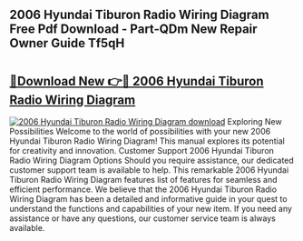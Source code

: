 ## 2006 Hyundai Tiburon Radio Wiring Diagram Free Pdf Download - Part-QDm New Repair Owner Guide Tf5qH

# <h2><a href="http://dflkkrd.blite.top/?on=2006+Hyundai+Tiburon+Radio+Wiring+Diagram">🔗Download New 👉🔴 2006 Hyundai Tiburon Radio Wiring Diagram</a></h2>

[![2006 Hyundai Tiburon Radio Wiring Diagram download](https://i.imgur.com/lujVjoI.png)](http://dflkkrd.blite.top/?on=2006+Hyundai+Tiburon+Radio+Wiring+Diagram)
Exploring New Possibilities Welcome to the world of possibilities with your new 2006 Hyundai Tiburon Radio Wiring Diagram! This manual explores its potential for creativity and innovation. Customer Support 2006 Hyundai Tiburon Radio Wiring Diagram Options Should you require assistance, our dedicated customer support team is available to help. This remarkable 2006 Hyundai Tiburon Radio Wiring Diagram features list of features for seamless and efficient performance. We believe that the 2006 Hyundai Tiburon Radio Wiring Diagram has been a detailed and informative guide in your quest to understand the functions and capabilities of your new item. If you need any assistance or have any questions, our customer service team is always available.
